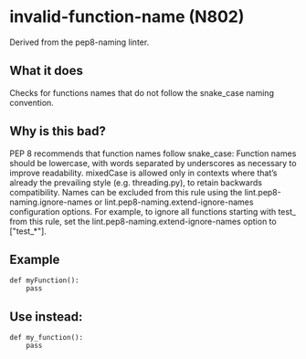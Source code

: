 # invalid-function-name (N802)
Derived from the pep8-naming linter.
## What it does
Checks for functions names that do not follow the snake_case naming
convention.
## Why is this bad?
PEP 8 recommends that function names follow snake_case:
Function names should be lowercase, with words separated by underscores as necessary to
improve readability. mixedCase is allowed only in contexts where that’s already the
prevailing style (e.g. threading.py), to retain backwards compatibility.
Names can be excluded from this rule using the lint.pep8-naming.ignore-names
or lint.pep8-naming.extend-ignore-names configuration options. For example,
to ignore all functions starting with test_ from this rule, set the
lint.pep8-naming.extend-ignore-names option to ["test_*"].
## Example
```
def myFunction():
    pass
```
## Use instead:
```
def my_function():
    pass
```